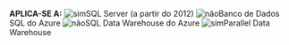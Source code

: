 <Token>**APLICA-SE A:** ![sim](media/yes.png)SQL Server (a partir do 2012) ![não](media/no.png)Banco de Dados SQL do Azure ![não](media/no.png)SQL Data Warehouse do Azure ![sim](media/yes.png)Parallel Data Warehouse </Token> 

